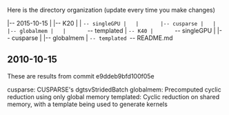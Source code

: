 Here is the directory organization
(update every time you make changes)

|-- 2015-10-15
|   |-- K20
|   |   `-- singleGPU
|   |       |-- cusparse
|   |       |-- globalmem
|   |       `-- templated
|   `-- K40
|       `-- singleGPU
|           |-- cusparse
|           |-- globalmem
|           `-- templated
`-- README.md



2010-10-15
----------
These are results from
commit e9ddeb9bfd100f05e

cusparse: CUSPARSE's dgtsvStridedBatch
globalmem: Precomputed cyclic reduction using only global memory
templated: Cyclic reduction on shared memory, with a template being
    used to generate kernels

